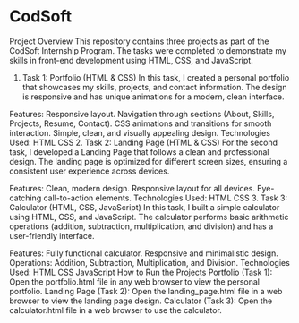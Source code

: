 # CodSoft
Project Overview
This repository contains three projects as part of the CodSoft Internship Program. The tasks were completed to demonstrate my skills in front-end development using HTML, CSS, and JavaScript.

1. Task 1: Portfolio (HTML & CSS)
In this task, I created a personal portfolio that showcases my skills, projects, and contact information. The design is responsive and has unique animations for a modern, clean interface.

Features:
Responsive layout.
Navigation through sections (About, Skills, Projects, Resume, Contact).
CSS animations and transitions for smooth interaction.
Simple, clean, and visually appealing design.
Technologies Used:
HTML
CSS
2. Task 2: Landing Page (HTML & CSS)
For the second task, I developed a Landing Page that follows a clean and professional design. The landing page is optimized for different screen sizes, ensuring a consistent user experience across devices.

Features:
Clean, modern design.
Responsive layout for all devices.
Eye-catching call-to-action elements.
Technologies Used:
HTML
CSS
3. Task 3: Calculator (HTML, CSS, JavaScript)
In this task, I built a simple calculator using HTML, CSS, and JavaScript. The calculator performs basic arithmetic operations (addition, subtraction, multiplication, and division) and has a user-friendly interface.

Features:
Fully functional calculator.
Responsive and minimalistic design.
Operations: Addition, Subtraction, Multiplication, and Division.
Technologies Used:
HTML
CSS
JavaScript
How to Run the Projects
Portfolio (Task 1): Open the portfolio.html file in any web browser to view the personal portfolio.
Landing Page (Task 2): Open the landing_page.html file in a web browser to view the landing page design.
Calculator (Task 3): Open the calculator.html file in a web browser to use the calculator.
